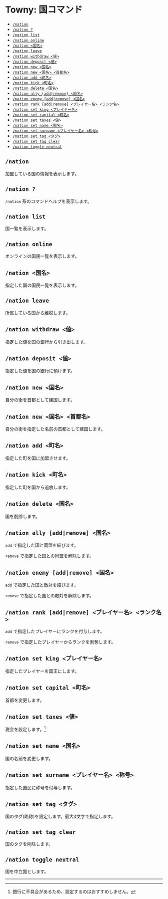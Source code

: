 # Towny: 国コマンド

- [`/nation`](#nation)
- [`/nation ?`](#nation-)
- [`/nation list`](#nation-list)
- [`/nation online`](#nation-online)
- [`/nation <国名>`](#nation-国名)
- [`/nation leave`](#nation-leave)
- [`/nation withdraw <値>`](#nation-withdraw-値)
- [`/nation deposit <値>`](#nation-deposit-値)
- [`/nation new <国名>`](#nation-new-国名)
- [`/nation new <国名> <首都名>`](#nation-new-国名-首都名)
- [`/nation add <町名>`](#nation-add-町名)
- [`/nation kick <町名>`](#nation-kick-町名)
- [`/nation delete <国名>`](#nation-delete-国名)
- [`/nation ally [add|remove] <国名>`](#nation-ally-addremove-国名)
- [`/nation enemy [add|remove] <国名>`](#nation-enemy-addremove-国名)
- [`/nation rank [add|remove] <プレイヤー名> <ランク名>`](#nation-rank-addremove-プレイヤー名-ランク名)
- [`/nation set king <プレイヤー名>`](#nation-set-king-プレイヤー名)
- [`/nation set capital <町名>`](#nation-set-capital-町名)
- [`/nation set taxes <値>`](#nation-set-taxes-値)
- [`/nation set name <国名>`](#nation-set-name-国名)
- [`/nation set surname <プレイヤー名> <称号>`](#nation-set-surname-プレイヤー名-称号)
- [`/nation set tag <タグ>`](#nation-set-tag-タグ)
- [`/nation set tag clear`](#nation-set-tag-clear)
- [`/nation toggle neutral`](#nation-toggle-neutral)

## `/nation`

加盟している国の情報を表示します。

## `/nation ?`

`/nation` 系のコマンドヘルプを表示します。

## `/nation list`

国一覧を表示します。

## `/nation online`

オンラインの国民一覧を表示します。

## `/nation <国名>`

指定した国の国民一覧を表示します。

## `/nation leave`

所属している国から離脱します。

## `/nation withdraw <値>`

指定した値を国の銀行から引き出します。

## `/nation deposit <値>`

指定した値を国の銀行に預けます。

## `/nation new <国名>`

自分の街を首都として建国します。

## `/nation new <国名> <首都名>`

自分の街を指定した名前の首都として建国します。

## `/nation add <町名>`

指定した町を国に加盟させます。

## `/nation kick <町名>`

指定した町を国から追放します。

## `/nation delete <国名>`

国を削除します。

## `/nation ally [add|remove] <国名>`

`add` で指定した国と同盟を結びます。

`remove` で指定した国との同盟を解除します。

## `/nation enemy [add|remove] <国名>`

`add` で指定した国と敵対を結びます。

`remove` で指定した国との敵対を解除します。

## `/nation rank [add|remove] <プレイヤー名> <ランク名>`

`add` で指定したプレイヤーにランクを付与します。

`remove` で指定したプレイヤーからランクを剥奪します。

## `/nation set king <プレイヤー名>`

指定したプレイヤーを国王にします。

## `/nation set capital <町名>`

首都を変更します。

## `/nation set taxes <値>`

税金を設定します。[^1]

## `/nation set name <国名>`

国の名前を変更します。

## `/nation set surname <プレイヤー名> <称号>`

指定した国民に称号を付与します。

## `/nation set tag <タグ>`

国のタグ(略称)を設定します。最大4文字で指定します。

## `/nation set tag clear`

国のタグを削除します。

## `/nation toggle neutral`

国を中立国とします。

----

[^1]: 銀行に不具合があるため、設定するのはおすすめしません。
